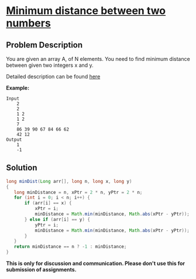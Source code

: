 # [Minimum distance between two numbers][title]

## Problem Description

You are given an array A, of N elements. You need to find minimum distance between given two integers x and y.

Detailed description can be found [here][title]

**Example:**

```
Input
	2
    2
    1 2
    1 2
    7
    86 39 90 67 84 66 62 
    42 12
Output
	1
    -1
```

## Solution

```java
long minDist(Long arr[], long n, long x, long y) 
{
   long minDistance = n, xPtr = 2 * n, yPtr = 2 * n;
   for (int i = 0; i < n; i++) {
       if (arr[i] == x) {
           xPtr = i;
           minDistance = Math.min(minDistance, Math.abs(xPtr - yPtr));
       } else if (arr[i] == y) {
           yPtr = i;
           minDistance = Math.min(minDistance, Math.abs(xPtr - yPtr));
       }
   }
   return minDistance == n ? -1 : minDistance;
}
```


**This is only for discussion and communication. Please don't use this for submission of assignments.**

[title]: https://practice.geeksforgeeks.org/problems/minimum-distance-between-two-numbers/1/